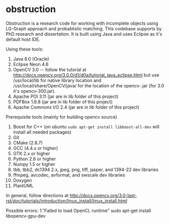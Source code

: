 # obstruction
Obstruction is a research code for working with incomplete objects using LG-Graph approach and probablistic matching. This codebase supports by PhD research and dissertation. It is built using Java and uses Eclipse as it's default host IDE. 

Using these tools: 
1. Java 8.0 (Oracle)
2. Eclipse Neon 4.6
3. OpenCV 3.0 -- follow the tutorial at http://docs.opencv.org/3.0.0/d1/d0a/tutorial_java_eclipse.html but use 
   /usr/local/lib for native library location and /usr/local/share/OpenCV/java/ for the location of the 
   opencv-<version>.jar (for 3.0 it's opencv-300.jar).
4. Apache POI 3.11 (jar are in lib folder of this project) 
5. PDFBox 1.8.8 (jar are in lib folder of this project) 
6. Apache Commons I/O 2.4 (jar are in lib folder of this project)  

Prerequisite tools (mainly for building opencv source)
1. Boost for C++ (on ubuntu `sudo apt-get install libboost-all-dev` will 
install all needed packages)
2. Git 
3. CMake (2.8.7)
4. GCC (4.4.x or higher)
5. GTK 2.x or higher
6. Python 2.6 or higher
7. Numpy 1.5 or higher
8. tbb, tbb2, dc1394 2.x, jpeg, png, tiff, jasper, and 1394-22 dev libraries
9. ffmpeg, avcodec, avformat, and swscale dev libraries
10. Doxygen
11. PlantUML

In general, follow directions at http://docs.opencv.org/3.0-last-rst/doc/tutorials/introduction/linux_install/linux_install.html

Possible errors:
1."Failed to load OpenCL runtime"
   sudo apt-get install libopencv-gpu-dev
